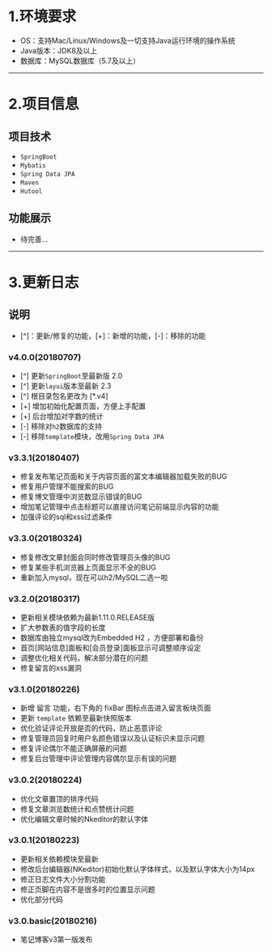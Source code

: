 # 1.环境要求
+ OS：支持Mac/Linux/Windows及一切支持Java运行环境的操作系统
+ Java版本：JDK8及以上
+ 数据库：MySQL数据库（5.7及以上）
-----
# 2.项目信息
## 项目技术
+ `SpringBoot `
+ `Mybatis`
+ `Spring Data JPA`
+ `Maven`
+ `Hutool`
## 功能展示
+ 待完善...

-----
# 3.更新日志
## 说明
+ [^]：更新/修复的功能，[+]：新增的功能，[-]：移除的功能

### v4.0.0(20180707)
+ [^] 更新`SpringBoot`至最新版 2.0
+ [^] 更新`layui`版本至最新 2.3
+ [^] 根目录包名更改为 \[*.v4\] 
+ [+] 增加初始化配置页面，方便上手配置
+ [+] 后台增加对字数的统计
+ [-]  移除对`h2`数据库的支持
+ [-]  移除`template`模块，改用`Spring Data JPA`
### v3.3.1(20180407)
+ 修复发布笔记页面和关于内容页面的富文本编辑器加载失败的BUG
+ 修复用户管理不能搜索的BUG
+ 修复博文管理中浏览数显示错误的BUG
+ 增加笔记管理中点击标题可以直接访问笔记前端显示内容的功能
+ 加强评论的sql和xss过滤条件
### v3.3.0(20180324)
+ 修复修改文章封面会同时修改管理员头像的BUG
+ 修复某些手机浏览器上页面显示不全的BUG
+ 重新加入mysql，现在可以h2/MySQL二选一啦
### v3.2.0(20180317)
+ 更新相关模块依赖为最新1.11.0.RELEASE版
+ 扩大参数表的值字段的长度
+ 数据库由独立mysql改为Embedded H2 ，方便部署和备份
+ 首页\[网站信息\]面板和\[会员登录\]面板显示可调整顺序设定
+ 调整优化相关代码，解决部分潜在的问题
+ 修复留言的xss漏洞
### v3.1.0(20180226)
+ 新增 留言 功能，右下角的 fixBar 图标点击进入留言板块页面
+ 更新 `template` 依赖至最新快照版本
+ 优化验证评论开放是否的代码，防止恶意评论
+ 修复管理员回复时用户名颜色错误以及认证标识未显示问题
+ 修复评论偶尔不能正确屏蔽的问题
+ 修复后台管理中评论管理内容偶尔显示有误的问题
### v3.0.2(20180224)
+ 优化文章置顶的排序代码
+ 修复文章浏览数统计和点赞统计问题
+ 优化编辑文章时候的Nkeditor的默认字体
### v3.0.1(20180223)
+ 更新相关依赖模块至最新
+ 修改后台编辑器(NKeditor)初始化默认字体样式，以及默认字体大小为14px
+ 修正日志文件大小分割功能
+ 修正页脚在内容不是很多时的位置显示问题
+ 优化部分代码
### v3.0.basic(20180216)
+ 笔记博客v3第一版发布